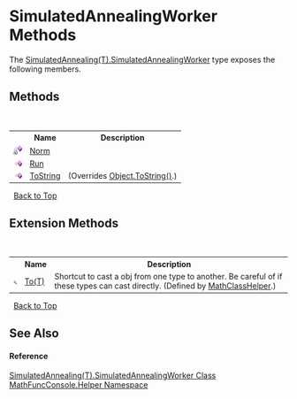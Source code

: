 # SimulatedAnnealingWorker Methods
 

The <a href="2609eb2a-f400-e89c-678a-912c738888d6">SimulatedAnnealing(T).SimulatedAnnealingWorker</a> type exposes the following members.


## Methods
&nbsp;<table><tr><th></th><th>Name</th><th>Description</th></tr><tr><td>![Private method](media/privmethod.gif "Private method")</td><td><a href="17237637-fec4-037f-12ca-ca05fd937a74">Norm</a></td><td /></tr><tr><td>![Public method](media/pubmethod.gif "Public method")</td><td><a href="282e0046-06d0-626a-c4e4-218c35f35842">Run</a></td><td /></tr><tr><td>![Public method](media/pubmethod.gif "Public method")</td><td><a href="c4ab924f-4506-ef8a-f420-0dcceb035582">ToString</a></td><td> (Overrides <a href="http://msdn2.microsoft.com/en-us/library/7bxwbwt2" target="_blank">Object.ToString()</a>.)</td></tr></table>&nbsp;
<a href="#simulatedannealingworker-methods">Back to Top</a>

## Extension Methods
&nbsp;<table><tr><th></th><th>Name</th><th>Description</th></tr><tr><td>![Public Extension Method](media/pubextension.gif "Public Extension Method")</td><td><a href="718ec2ab-e890-7d30-f161-f5a9ecf2f0b3">To(T)</a></td><td>
Shortcut to cast a obj from one type to another. Be careful of if these types can cast directly.
 (Defined by <a href="f8375fff-6215-8a0d-083f-b42a5658e465">MathClassHelper</a>.)</td></tr></table>&nbsp;
<a href="#simulatedannealingworker-methods">Back to Top</a>

## See Also


#### Reference
<a href="2609eb2a-f400-e89c-678a-912c738888d6">SimulatedAnnealing(T).SimulatedAnnealingWorker Class</a><br /><a href="f9a8a21e-a3ba-4ebe-fd07-6ca1953f5cbf">MathFuncConsole.Helper Namespace</a><br />